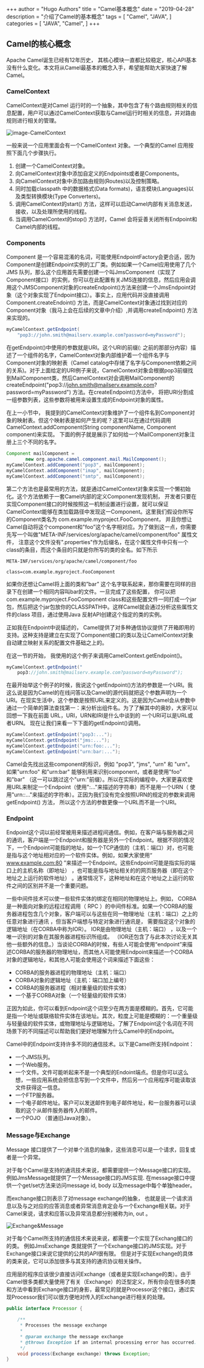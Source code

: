 +++
author = "Hugo Authors"
title = "Camel基本概念"
date = "2019-04-28"
description = "介绍了Camel的基本概念"
tags = [
    "Camel",
    "JAVA", 
]
categories = [
    "JAVA",
    "Camel",
]
+++

## Camel的核心概念

Apache Camel诞生已经有12年历史， 其核心模块一直都比较稳定，核心API基本没有什么变化。本文将从Camel最基本的概念入手，希望能帮助大家快速了解Camel。

### CamelContext

CamelContext是对Camel 运行时的一个抽象，其中包含了有个路由规则相关的信息配置，用户可以通过CamelContext获取与Camel运行时相关的信息，并对路由规则进行相关的管理。

![image-CamelContext](/images/camel/image-camel-camelcontext.png)

一般来说一个应用里面会有一个CamelContext 对象。一个典型的Camel 应用按照下面几个步骤执行。

1. 创建一个CamelContext对象。
2. 向CamelContext对象中添加自定义的Endpoints或者是Components。
3. 向CamelContext对象中添加路由规则(Routes)以及控制策略。
4. 同时加载classpath 中的数据格式(Data formats)，语言模块(Languages)以及类型转换模块(Type Converters)。
5. 调用CamelContext的start() 方法，这样可以启动Camel内部有关消息发送，接收，以及处理所使用的线程。
6. 当调用CamelContext的stop() 方法时，Camel 会将妥善关闭所有Endpoint和Camel内部的线程。

### Components

Component 是一个容易混淆的名词，可能使用EndpointFactory会更合适，因为Component是创建Endpoint实例的工厂类。例如如果一个Camel应用使用了几个JMS 队列，那么这个应用首先需要创建一个叫JmsComponent（实现了Component接口）的实例，你可以在此配置有关JMS连接的信息，然后应用会调用这个JMSComponent对象的createEndpoint()方法来创建一个JmsEndpoint对象（这个对象实现了Endpoint接口）。事实上，应用代码并没直接调用Component.createEndoint() 方法，而是CamelContext对象通过找到对应的Component对象（我马上会在后续的文章中介绍）,并调用createEndpoint() 方法来实现的。

```java
myCamelContext.getEndpoint(
    "pop3://john.smith@mailserv.example.com?password=myPassword");
```

在getEndpoint()中使用的参数就是URI。这个URI的前缀(: 之前的那部分内容）描述了一个组件的名字，CamelContext对象内部维护着一个组件名字与Component对象的映射表（Camel catalog中存储了名字与Component依赖之间的关系)。对于上面给定的URI例子来说，CamelContext对象会根据pop3前缀找到MailComponent类，然后CamelContext对会调用MailComponent的createEndpoint("pop3://john.smith@mailserv.example.com?password=myPassword") 方法。在createEndpoint()方法中， 将把URI分割成一组参数列表，这些参数将被用来设置生成的Endpoint对象的属性。

在上一小节中， 我提到的CamelContext对象维护了一个组件名到Component对象的映射表。但这个映射表是如何产生的呢？这里可以在通过代码调用CamelContext.addComponent(String componentName, Component component)来实现。 下面的例子就是展示了如何给一个MailComponent对象注册上三个不同的名字。

```java
Component mailComponent =
       new org.apache.camel.component.mail.MailComponent();
myCamelContext.addComponent("pop3", mailComponent);
myCamelContext.addComponent("imap", mailComponent);
myCamelContext.addComponent("smtp", mailComponent);
```

第二个方法也是最常用的方法，就是通过CamelContext对象来实现一个懒初始化。这个方法依赖于一套Camel内部的定义Component发现机制， 开发者只要在实现Component接口的时候按照这一机制设置进行设置，就可以保证CamelContext能够在类加载路径中发现这一Component。这里我们假设你所写的Component类名为 com.example.myproject.FooComponent， 并且你想让Camel自动将这个component和"foo”这个名字相对应。为了做到这一点，你需要先写一个叫做"META-INF/services/org/apache/camel/component/foo" 属性文件， 注意这个文件没有".properties"作为后缀名，在这个属性文件中只有一个class的条目，而这个条目的只就是你所写的类的全名。如下所示

`META-INF/services/org/apache/camel/component/foo`

`class=com.example.myproject.FooComponent`

如果你还想让Camel将上面的类和”bar” 这个名字联系起来，那你需要在同样的目录下在创建一个相同内容叫bar的文件。一旦完成了这些配置， 你可以把 com.example.myproject.FooComponent class和这些配置文件一同打成一个jar 包，然后把这个jar包放你的CLASSPATH中。这样Camel就会通过分析这些属性文件的class 项目，通过使用Java 反射API创建这个指定的类的实例。

正如我在Endpoint中说描述的， Camel提供了对多种通信协议提供了开箱即用的支持。这种支持是建立在实现了Component接口的类以及让CamelContext对象自动建立映射关系的配置文件基础之上的。

在这一节的开始， 我使用的这个例子来调用CamelContext.getEndpoint()。

```java
myCamelContext.getEndpoint("
    pop3://john.smith@mailserv.example.com?password=myPassword");
```

在最开始举这个例子的时候，我说这个getEndpoint()方法的参数是一个URI。我这么说是因为Camel的在线问答以及Camel的源代码就把这个参数声明为一个URI。在现实生活中，这个参数是按照URL来定义的。这是因为Camel会从参数中通过一个简单的算法查找第一：来分析出组件名。为了了解其中的奥妙，大家可以回想一下我在前面 URL，URI，URN和IRI是什么中谈到的 一个URI可以是URL或者URN。 现在让我们来看一下下面的getEndpoint()调用。

```java
myCamelContext.getEndpoint("pop3:...");
myCamelContext.getEndpoint("jms:...");
myCamelContext.getEndpoint("urn:foo:...");
myCamelContext.getEndpoint("urn:bar:...");
```

Camel会先找出这些component的标识，例如 "pop3", "jms", "urn" 和 "urn"。如果"urn:foo" 和"urn:bar" 能够别用来识别component，或者是使用"foo" 和"bar" （这一可以跳过这个"urn:"前缀）。所以在实际的编程中，大家更喜欢使用URL来制定一个Endpoint（使用":..."来描述的字符串）而不是用一个URN（ 使用"urn::..."来描述的字符串）。正因为我们没有完全按照URN的规定的参数来调用getEndpoint() 方法， 所以这个方法的参数更像一个URL而不是一个URI。

### Endpoint

Endpoint这个词以前经常被用来描述进程间通信。例如，在客户端与服务器之间的通讯，客户端是一个Endpoint和服务器是另外一个Endpoint。根据不同的情况下，一个Endpoint可能指的地址，如一个TCP通信的（主机：端口）对，也可能是指与这个地址相对应的一个软件实体。例如，如果大家使用“ www.example.com:80 ”来描述一个Endpoint。这些Endpoint可能是指实际的端口上的主机名称（即地址） ，也可能是指与地址相关的的网页服务器（即在这个地址之上运行的软件地址） 。通常情况下，这种地址和在这个地址之上运行的软件之间的区别并不是一个重要问题。

一些中间件技术可以使一些软件实体的绑定在相同的物理地址上。例如， CORBA是一种面向对象的远程过程调用（ RPC ）的中间件标准。如果一个CORBA的服务器进程包含几个对象，客户端可以与这些在同一物理地址（主机：端口）之上的任意对象进行通讯 ，但当客户端想与特定对象进行通讯是， 需要指定这个对象的逻辑地址（在CORBA中称为IOR）。 IOR是由物理地址（主机：端口） ，以及一个唯一识别的对象在其服务器进程标识所组成。 （IOR还包含了与此本次讨论无关其他一些额外的信息。）当谈论CORBA的时候，有些人可能会使用“endpoint”来描述CORBA的服务器的物理地址，而其他人可能使用Endpoint来描述一个CORBA对象的逻辑地址，和其他人可能会使用这个词来描述下面这些：

- CORBA的服务器进程的物理地址（主机：端口）
- CORBA对象的逻辑地址（主机：端口加上编号）
- CORBA的服务器进程（相对重量级的软件实体）
- 一个基于CORBA对象（一个轻量级的软件实体）

正因为如此，你可以看到Endpoint这个词至少在两方面是模糊的。首先，它可能是指一个地址或联络软件实体在该地址。其次，粒度上可能是模糊的：一个重量级与轻量级的软件实体，或物理地址与逻辑地址。了解了Endpoint这个名词在不同场景下的不同描述可以帮助我们更好地理解为什么Camel中的Endpoint。

Camel中的Endpoint支持许多不同的通信技术。以下是Camel所支持Endpoint：

- 一个JMS队列。
- 一个Web服务。
- 一个文件。文件可能听起来不是一个典型的Endoint端点。但是你可以这么想，一些应用系统会把信息写到一个文件中，然后另一个应用程序可能读取该文件获得这一信息。
- 一个FTP服务器。
- 一个电子邮件地址。客户可以发送邮件到电子邮件地址，和一台服务器可以读取的这个从邮件服务器传入的邮件。
- 一个POJO （普通旧Java对象）。

### Message与Exchange

Message 接口提供了一个对单个消息的抽象，这些消息可以是一个请求，回复或者是一个异常。

对于每个Camel是支持的通讯技术来说，都需要提供一个Message接口的实现。例如JmsMessage就提供了一个Message接口的JMS实现. 在message接口中提供一个get/set方法来访问message id, body 以及message中每个单独header。

而exchange接口则表示了对message exchange的抽象， 也就是说一个请求消息以及与之对应的应答消息或者异常消息肯定会与一个Exchange相关联。对于Camel来说，请求和应答以及异常消息都分别被称为in, out 。

![Exchange&Message](/images/camel/image-camel-ExchangeAndMessage.png)

对于每个Camel所支持的通信技术来说来说，都需要一个实现了Exchang接口的的类。 例如JmsExchange 类就提供了一个Exchange接口的JMS实现。对于Exchange接口来说它提供的公共的API很有限。 但是对于实现Exchange的具体的类来说，它可以添加很多与其支持的通讯协议相关操作。

应用层的程序应该很少直接访问Exchange（或者是实现Exchange的类）。由于Camel很多类都大量使用了有关（Exchange）的泛型定义，所有你会在很多的类和方法中看到Exchange接口的身影，最常见的就是Processor这个接口，通过实现Processor我们可以很方便地对传入的Exchange进行相关的处理。

```java
public interface Processor {

    /**
     * Processes the message exchange
     *
     * @param exchange the message exchange
     * @throws Exception if an internal processing error has occurred.
     */
    void process(Exchange exchange) throws Exception;
}
```
